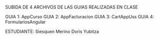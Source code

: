 SUBIDA DE 4 ARCHIVOS DE LAS GUIAS REALIZADAS EN CLASE



GUIA 1: AppCurso
GUIA 2: AppFacturacion
GUIA 3: CartAppUss
GUIA 4: FormulariosAngular

ESTUDIANTE: Siesquen Merino Doris Yubitza
